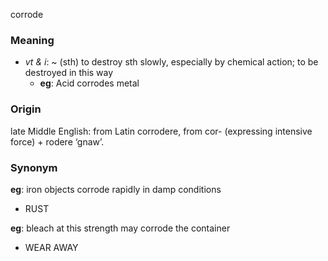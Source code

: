 corrode
### Meaning
+ _vt & i_: ~ (sth) to destroy sth slowly, especially by chemical action; to be destroyed in this way
	+ __eg__: Acid corrodes metal

### Origin

late Middle English: from Latin corrodere, from cor- (expressing intensive force) + rodere ‘gnaw’.

### Synonym

__eg__: iron objects corrode rapidly in damp conditions

+ RUST

__eg__: bleach at this strength may corrode the container

+ WEAR AWAY


